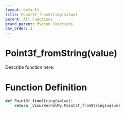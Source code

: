 ```yaml
---
layout: default
title: Point3f_fromString(value)
parent: All Functions
grand_parent: Python Functions
nav_order: 2
---
```


# Point3f_fromString(value)

Describe function here.

# Function Definition

```python
def Point3f_fromString(value):
    return _VisusKernelPy.Point3f_fromString(value)
```